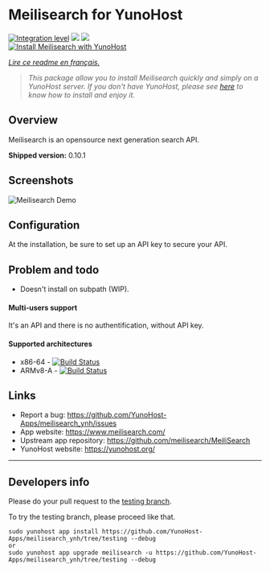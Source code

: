 # Meilisearch for YunoHost

[![Integration level](https://dash.yunohost.org/integration/meilisearch.svg)](https://dash.yunohost.org/appci/app/meilisearch) ![](https://ci-apps.yunohost.org/ci/badges/meilisearch.status.svg) ![](https://ci-apps.yunohost.org/ci/badges/meilisearch.maintain.svg)  
[![Install Meilisearch with YunoHost](https://install-app.yunohost.org/install-with-yunohost.png)](https://install-app.yunohost.org/?app=meilisearch)

*[Lire ce readme en français.](./README_fr.md)*

> *This package allow you to install Meilisearch quickly and simply on a YunoHost server.
If you don't have YunoHost, please see [here](https://yunohost.org/#/install) to know how to install and enjoy it.*

## Overview

Meilisearch is an opensource next generation search API.

**Shipped version:** 0.10.1

## Screenshots

![Meilisearch Demo](movies-web-demo.gif)

## Configuration

At the installation, be sure to set up an API key to secure your API.

## Problem and todo

- Doesn't install on subpath (WIP).

#### Multi-users support

It's an API and there is no authentification, without API key.

#### Supported architectures

* x86-64 - [![Build Status](https://ci-apps.yunohost.org/ci/logs/meilisearch%20%28Apps%29.svg)](https://ci-apps.yunohost.org/ci/apps/meilisearch/)
* ARMv8-A - [![Build Status](https://ci-apps-arm.yunohost.org/ci/logs/meilisearch%20%28Apps%29.svg)](https://ci-apps-arm.yunohost.org/ci/apps/meilisearch/)

## Links

 * Report a bug: https://github.com/YunoHost-Apps/meilisearch_ynh/issues
 * App website: https://www.meilisearch.com/
 * Upstream app repository: https://github.com/meilisearch/MeiliSearch
 * YunoHost website: https://yunohost.org/

---

Developers info
----------------

Please do your pull request to the [testing branch](https://github.com/YunoHost-Apps/meilisearch_ynh/tree/testing).

To try the testing branch, please proceed like that.
```
sudo yunohost app install https://github.com/YunoHost-Apps/meilisearch_ynh/tree/testing --debug
or
sudo yunohost app upgrade meilisearch -u https://github.com/YunoHost-Apps/meilisearch_ynh/tree/testing --debug
```
